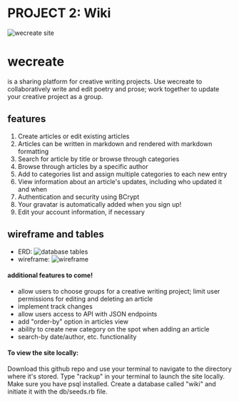 # PROJECT 2: Wiki

![wecreate site](public/css/images/wecreate.png "wecreate site")

# wecreate
is a sharing platform for creative writing projects. Use wecreate to collaboratively write and edit poetry and prose; work together to update your creative project as a group. 


## features
1. Create articles or edit existing articles
1. Articles can be written in markdown and rendered with markdown formatting
1. Search for article by title or browse through categories
1. Browse through articles by a specific author
1. Add to categories list and assign multiple categories to each new entry
1. View information about an article's updates, including who updated it and when
1. Authentication and security using BCrypt
1. Your gravatar is automatically added when you sign up!
1. Edit your account information, if necessary



## wireframe and tables
- ERD:
![database tables](https://trello-attachments.s3.amazonaws.com/56a597618d216e71ec9b50c3/600x800/ffca684bb77ba196b422abad5f182bc6/IMG_0962.JPG.jpg "db tables")
- wireframe:
![wireframe](https://trello-attachments.s3.amazonaws.com/56a5973f57cedfd3feaf1c1b/600x800/7c30e483eb9a836eaaf2edd4fa84197b/IMG_0964.JPG.jpg "wireframe")


#### additional features to come!
- allow users to choose groups for a creative writing project; limit user permissions for editing and deleting an article
- implement track changes
- allow users access to API with JSON endpoints
- add "order-by" option in articles view
- ability to create new category on the spot when adding an article
- search-by date/author, etc. functionality


#### To view the site locally:
Download this github repo and use your terminal to navigate to the directory where it's stored. Type "rackup" in your terminal to launch the site locally. Make sure you have psql installed. Create a database called "wiki" and initiate it with the db/seeds.rb file.

